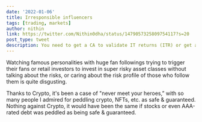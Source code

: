 ```yaml
---
date: '2022-01-06'
title: Irresponsible influencers 
tags: [trading, markets]
author: nithin
link: https://twitter.com/Nithin0dha/status/1479057325809754117?s=20
post_type: tweet
description: You need to get a CA to validate IT returns (ITR) or get a tax audit if profit when trading is< than 6% of turnover or if the turnover is> Rs 10 crores. This is an anomaly...
---
```


Watching famous personalities with huge fan followings trying to trigger their fans or retail investors to invest in super risky asset classes without talking about the risks, or caring about the risk profile of those who follow them is quite disgusting. 

Thanks to Crypto, it's been a case of "never meet your heroes,” with so many people I admired for peddling crypto, NFTs, etc. as safe & guaranteed. Nothing against Crypto, it would have been the same if stocks or even AAA-rated debt was peddled as being safe & guaranteed. 
